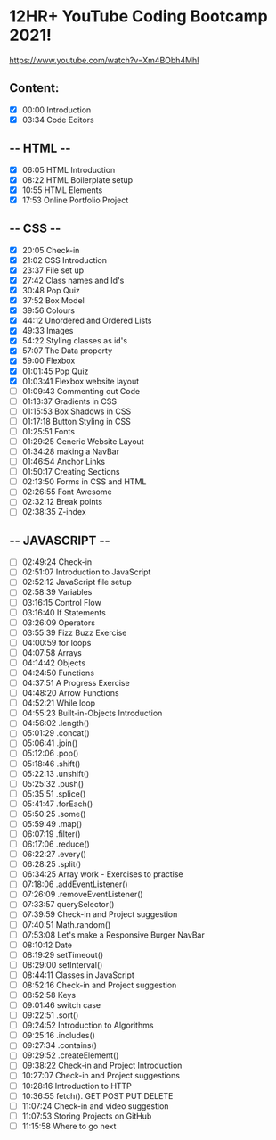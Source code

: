 # 12HR+ YouTube Coding Bootcamp 2021!

https://www.youtube.com/watch?v=Xm4BObh4MhI

## Content:
* [x] 00:00 Introduction
* [x] 03:34 Code Editors 
## -- HTML --
* [x] 06:05 HTML Introduction
* [x] 08:22 HTML Boilerplate setup
* [x] 10:55 HTML Elements
* [x] 17:53 Online Portfolio Project
## -- CSS --
* [x] 20:05 Check-in
* [x] 21:02 CSS Introduction
* [x] 23:37 File set up
* [x] 27:42 Class names and Id's
* [x] 30:48 Pop Quiz
* [x] 37:52 Box Model
* [x] 39:56 Colours
* [x] 44:12 Unordered and Ordered Lists
* [x] 49:33 Images 
* [x] 54:22 Styling classes as id's
* [x] 57:07 The Data property
* [x] 59:00 Flexbox
* [x] 01:01:45 Pop Quiz
* [x] 01:03:41 Flexbox website layout
* [ ] 01:09:43 Commenting out Code
* [ ] 01:13:37 Gradients in CSS
* [ ] 01:15:53 Box Shadows in CSS
* [ ] 01:17:18 Button Styling in CSS
* [ ] 01:25:51 Fonts
* [ ] 01:29:25 Generic Website Layout
* [ ] 01:34:28 making a NavBar
* [ ] 01:46:54 Anchor Links
* [ ] 01:50:17 Creating Sections
* [ ] 02:13:50 Forms in CSS and HTML
* [ ] 02:26:55 Font Awesome
* [ ] 02:32:12 Break points
* [ ] 02:38:35 Z-index
## -- JAVASCRIPT --
* [ ] 02:49:24 Check-in
* [ ] 02:51:07 Introduction to JavaScript
* [ ] 02:52:12 JavaScript file setup
* [ ] 02:58:39 Variables
* [ ] 03:16:15 Control Flow
* [ ] 03:16:40 If Statements
* [ ] 03:26:09 Operators
* [ ] 03:55:39 Fizz Buzz Exercise
* [ ] 04:00:59 for loops
* [ ] 04:07:58 Arrays
* [ ] 04:14:42 Objects
* [ ] 04:24:50 Functions
* [ ] 04:37:51 A Progress Exercise
* [ ] 04:48:20 Arrow Functions
* [ ] 04:52:21 While loop
* [ ] 04:55:23 Built-in-Objects Introduction
* [ ] 04:56:02 .length()
* [ ] 05:01:29 .concat()
* [ ] 05:06:41 .join()
* [ ] 05:12:06 .pop()
* [ ] 05:18:46 .shift()
* [ ] 05:22:13 .unshift()
* [ ] 05:25:32 .push()
* [ ] 05:35:51 .splice()
* [ ] 05:41:47 .forEach()
* [ ] 05:50:25 .some()
* [ ] 05:59:49 .map()
* [ ] 06:07:19 .filter()
* [ ] 06:17:06 .reduce()
* [ ] 06:22:27 .every()
* [ ] 06:28:25 .split()
* [ ] 06:34:25 Array work - Exercises to practise
* [ ] 07:18:06 .addEventListener()
* [ ] 07:26:09 .removeEventListener()
* [ ] 07:33:57 querySelector()
* [ ] 07:39:59 Check-in and Project suggestion
* [ ] 07:40:51 Math.random()
* [ ] 07:53:08 Let's make a Responsive Burger NavBar
* [ ] 08:10:12 Date
* [ ] 08:19:29 setTimeout()
* [ ] 08:29:00 setInterval()
* [ ] 08:44:11 Classes in JavaScript
* [ ] 08:52:16 Check-in and Project suggestion
* [ ] 08:52:58 Keys
* [ ] 09:01:46 switch case
* [ ] 09:22:51 .sort()
* [ ] 09:24:52 Introduction to Algorithms
* [ ] 09:25:16 .includes()
* [ ] 09:27:34 .contains()
* [ ] 09:29:52 .createElement()
* [ ] 09:38:22 Check-in and Project Introduction
* [ ] 10:27:07 Check-in and Project suggestions
* [ ] 10:28:16 Introduction to HTTP
* [ ] 10:36:55 fetch(). GET POST PUT DELETE
* [ ] 11:07:24 Check-in and video suggestion
* [ ] 11:07:53 Storing Projects on GitHub
* [ ] 11:15:58 Where to go next